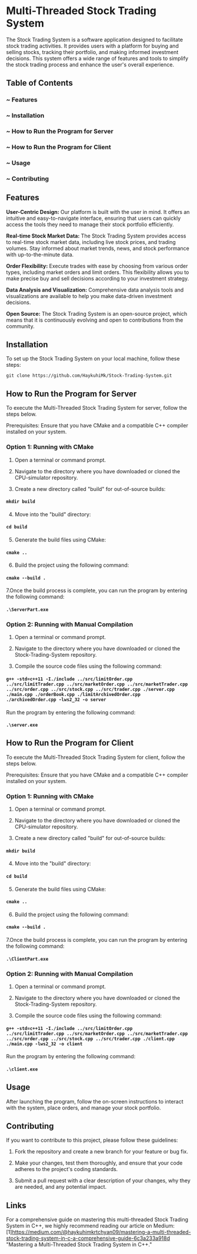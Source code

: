 # Multi-Threaded Stock Trading System
The Stock Trading System is a software application designed to facilitate stock trading activities. It provides users with a platform for buying and selling stocks, tracking their portfolio, and making informed investment decisions.
This system offers a wide range of features and tools to simplify the stock trading process and enhance the user's overall experience. 

## Table of Contents

### ~ Features
### ~ Installation
### ~ How to Run the Program for Server
### ~ How to Run the Program for Client
### ~ Usage
### ~ Contributing

## Features
**User-Centric Design:** Our platform is built with the user in mind. It offers an intuitive and easy-to-navigate interface, ensuring that users can quickly access the tools they need to manage their stock portfolio efficiently.

**Real-time Stock Market Data:** The Stock Trading System provides access to real-time stock market data, including live stock prices, and trading volumes. Stay informed about market trends, news, and stock performance with up-to-the-minute data.

**Order Flexibility:** Execute trades with ease by choosing from various order types, including market orders and limit orders. This flexibility allows you to make precise buy and sell decisions according to your investment strategy.

**Data Analysis and Visualization:** Comprehensive data analysis tools and visualizations are available to help you make data-driven investment decisions.

**Open Source:** The Stock Trading System is an open-source project, which means that it is continuously evolving and open to contributions from the community.

## Installation
To set up the Stock Trading System on your local machine, follow these steps:

`git clone https://github.com/HaykuhiMk/Stock-Trading-System.git`

## How to Run the Program for Server
To execute the Multi-Threaded Stock Trading System for server, follow the steps below.

Prerequisites: Ensure that you have CMake and a compatible C++ compiler installed on your system.

### Option 1: Running with CMake 
1. Open a terminal or command prompt.

1. Navigate to the directory where you have downloaded or cloned the CPU-simulator repository.

1. Create a new directory called "build" for out-of-source builds:


#### `mkdir build`

  4. Move into the "build" directory:


#### `cd build`

  5. Generate the build files using CMake:


#### `cmake ..`

6. Build the project using the following command:


#### `cmake --build .`

7.Once the build process is complete, you can run the program by entering the following command:


#### `.\ServerPart.exe`

### Option 2: Running with Manual Compilation
1. Open a terminal or command prompt.

1. Navigate to the directory where you have downloaded or cloned the Stock-Trading-System repository.

1. Compile the source code files using the following command:

#### `g++ -std=c++11 -I./include ../src/limitOrder.cpp ../src/limitTrader.cpp ../src/marketOrder.cpp ../src/marketTrader.cpp ../src/order.cpp ../src/stock.cpp ../src/trader.cpp ./server.cpp ./main.cpp ./orderBook.cpp ./limitArchivedOrder.cpp ./archivedOrder.cpp -lws2_32 -o server`

Run the program by entering the following command:

#### `.\server.exe`

## How to Run the Program for Client
To execute the Multi-Threaded Stock Trading System for client, follow the steps below.

Prerequisites: Ensure that you have CMake and a compatible C++ compiler installed on your system.

### Option 1: Running with CMake 
1. Open a terminal or command prompt.

1. Navigate to the directory where you have downloaded or cloned the CPU-simulator repository.

1. Create a new directory called "build" for out-of-source builds:


#### `mkdir build`

4. Move into the "build" directory:


#### `cd build`

5. Generate the build files using CMake:


#### `cmake ..`

6. Build the project using the following command:


#### `cmake --build .`

7.Once the build process is complete, you can run the program by entering the following command:


#### `.\ClientPart.exe`

### Option 2: Running with Manual Compilation
1. Open a terminal or command prompt.

1. Navigate to the directory where you have downloaded or cloned the Stock-Trading-System repository.

1. Compile the source code files using the following command:

#### `g++ -std=c++11 -I./include ../src/limitOrder.cpp ../src/limitTrader.cpp ../src/marketOrder.cpp ../src/marketTrader.cpp ../src/order.cpp ../src/stock.cpp ../src/trader.cpp ./client.cpp ./main.cpp -lws2_32 -o client`

Run the program by entering the following command:

#### `.\client.exe`

## Usage

After launching the program, follow the on-screen instructions to interact with the system, place orders, and manage your stock portfolio.

## Contributing
If you want to contribute to this project, please follow these guidelines:

1. Fork the repository and create a new branch for your feature or bug fix.

1. Make your changes, test them thoroughly, and ensure that your code adheres to the project's coding standards.

1. Submit a pull request with a clear description of your changes, why they are needed, and any potential impact.

## Links
For a comprehensive guide on mastering this multi-threaded Stock Trading System in C++, we highly recommend reading our article on Medium: [1]https://medium.com/@haykuhimkrtchyan09/mastering-a-multi-threaded-stock-trading-system-in-c-a-comprehensive-guide-6c3a233a918d "Mastering a Multi-Threaded Stock Trading System in C++."
